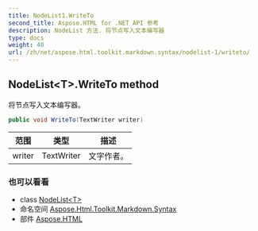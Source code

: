 ```yaml
---
title: NodeList1.WriteTo
second_title: Aspose.HTML for .NET API 参考
description: NodeList 方法. 将节点写入文本编写器
type: docs
weight: 40
url: /zh/net/aspose.html.toolkit.markdown.syntax/nodelist-1/writeto/
---
```

## NodeList&lt;T&gt;.WriteTo method

将节点写入文本编写器。

```csharp
public void WriteTo(TextWriter writer)
```

| 范围 | 类型 | 描述 |
| --- | --- | --- |
| writer | TextWriter | 文字作者。 |

### 也可以看看

* class [NodeList&lt;T&gt;](../)
* 命名空间 [Aspose.Html.Toolkit.Markdown.Syntax](../../nodelist-1/)
* 部件 [Aspose.HTML](../../../)


